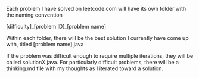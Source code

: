 Each problem I have solved on leetcode.com will have its own folder with the naming convention 

[difficulty]\_[problem ID]\_[problem name]

Within each folder, there will be the best solution I currently have come up with, titled [problem name].java

If the problem was difficult enough to require multiple iterations, they will be called solutionX.java. For particularly difficult problems, there will be a thinking.md file with my thoughts as I iterated toward a solution.
